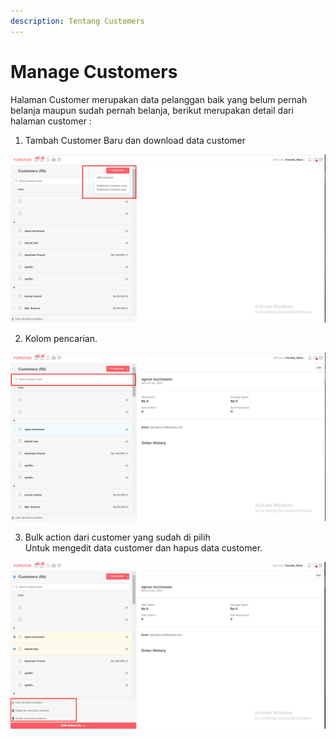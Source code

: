 ```yaml
---
description: Tentang Customers
---
```


# Manage Customers

Halaman Customer merupakan data pelanggan baik yang belum pernah belanja maupun sudah pernah belanja, berikut merupakan detail dari halaman customer : 

1. Tambah Customer Baru dan download data customer

![](../../.gitbook/assets/image%20%2832%29.png)

2. Kolom pencarian.

![](../../.gitbook/assets/image%20%28135%29.png)

3. Bulk action dari customer yang sudah di pilih  
Untuk mengedit data customer dan hapus data customer.

![](../../.gitbook/assets/image%20%28193%29.png)

